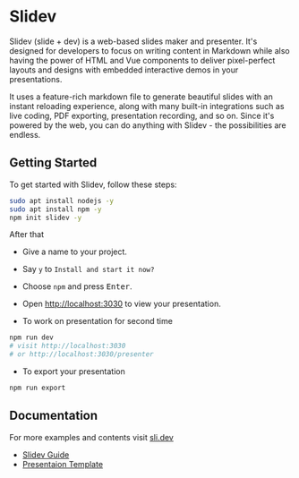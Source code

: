# Slidev

Slidev (slide + dev) is a web-based slides maker and presenter. It's designed for developers to focus on writing content in Markdown while also having the power of HTML and Vue components to deliver pixel-perfect layouts and designs with embedded interactive demos in your presentations.

It uses a feature-rich markdown file to generate beautiful slides with an instant reloading experience, along with many built-in integrations such as live coding, PDF exporting, presentation recording, and so on. Since it's powered by the web, you can do anything with Slidev - the possibilities are endless.

## Getting Started

To get started with Slidev, follow these steps:

```BASH
sudo apt install nodejs -y
sudo apt install npm -y
npm init slidev -y
```

After that

- Give a name to your project.
- Say `y` to `Install and start it now?`
- Choose `npm` and press <kbd>Enter</kbd>.

- Open [http://localhost:3030](http://localhost:3030/) to view your presentation.

- To work on presentation for second time

```BASH
npm run dev
# visit http://localhost:3030
# or http://localhost:3030/presenter
```

- To export your presentation

```BASH
npm run export
```

## Documentation

For more examples and contents visit [sli.dev](https://sli.dev/)

- [Slidev Guide](https://sli.dev/guide/)
- [Presentaion Template](./slides.md)
